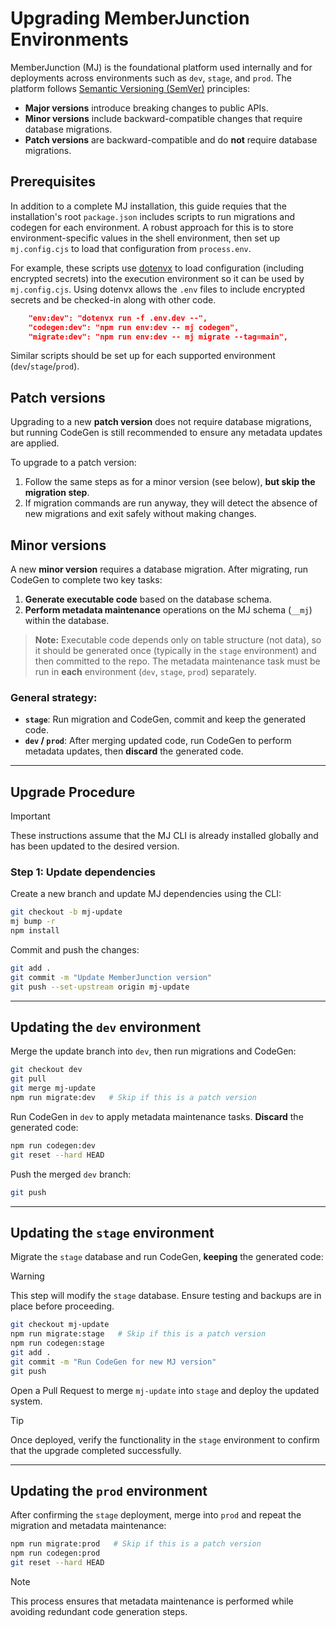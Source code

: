# Upgrading MemberJunction Environments

MemberJunction (MJ) is the foundational platform used internally and for deployments across environments such as `dev`, `stage`, and `prod`. The platform follows [Semantic Versioning (SemVer)](https://semver.org/) principles:

- **Major versions** introduce breaking changes to public APIs.
- **Minor versions** include backward-compatible changes that require database migrations.
- **Patch versions** are backward-compatible and do **not** require database migrations.

## Prerequisites

In addition to a complete MJ installation, this guide requies that the installation's root `package.json` includes scripts to run migrations and codegen for each environment. A robust approach for this is to store environment-specific values in the shell environment, then set up `mj.config.cjs` to load that configuration from `process.env`.

For example, these scripts use [dotenvx](https://dotenvx.com/) to load configuration (including encrypted secrets) into the execution environment so it can be used by `mj.config.cjs`. Using dotenvx allows the `.env` files to include encrypted secrets and be checked-in along with other code.

```json
    "env:dev": "dotenvx run -f .env.dev --",
    "codegen:dev": "npm run env:dev -- mj codegen",
    "migrate:dev": "npm run env:dev -- mj migrate --tag=main",
```

Similar scripts should be set up for each supported environment (`dev`/`stage`/`prod`). 

## Patch versions

Upgrading to a new **patch version** does not require database migrations, but running CodeGen is still recommended to ensure any metadata updates are applied.

To upgrade to a patch version:

1. Follow the same steps as for a minor version (see below), **but skip the migration step**.
2. If migration commands are run anyway, they will detect the absence of new migrations and exit safely without making changes.

## Minor versions

A new **minor version** requires a database migration. After migrating, run CodeGen to complete two key tasks:

1. **Generate executable code** based on the database schema.
2. **Perform metadata maintenance** operations on the MJ schema (`__mj`) within the database.

> **Note:** Executable code depends only on table structure (not data), so it should be generated once (typically in the `stage` environment) and then committed to the repo. The metadata maintenance task must be run in **each** environment (`dev`, `stage`, `prod`) separately.

### General strategy:
- **`stage`**: Run migration and CodeGen, commit and keep the generated code.
- **`dev` / `prod`**: After merging updated code, run CodeGen to perform metadata updates, then **discard** the generated code.

---

## Upgrade Procedure

> [!IMPORTANT]
> These instructions assume that the MJ CLI is already installed globally and has been updated to the desired version.

### Step 1: Update dependencies

Create a new branch and update MJ dependencies using the CLI:

```bash
git checkout -b mj-update
mj bump -r
npm install
```

Commit and push the changes:

```bash
git add .
git commit -m "Update MemberJunction version"
git push --set-upstream origin mj-update
```

---

## Updating the `dev` environment

Merge the update branch into `dev`, then run migrations and CodeGen:

```bash
git checkout dev
git pull
git merge mj-update
npm run migrate:dev   # Skip if this is a patch version
```

Run CodeGen in `dev` to apply metadata maintenance tasks. **Discard** the generated code:

```bash
npm run codegen:dev
git reset --hard HEAD
```

Push the merged `dev` branch:

```bash
git push
```

---

## Updating the `stage` environment

Migrate the `stage` database and run CodeGen, **keeping** the generated code:

> [!WARNING]
> This step will modify the `stage` database. Ensure testing and backups are in place before proceeding.

```bash
git checkout mj-update
npm run migrate:stage   # Skip if this is a patch version
npm run codegen:stage
git add .
git commit -m "Run CodeGen for new MJ version"
git push
```

Open a Pull Request to merge `mj-update` into `stage` and deploy the updated system.

> [!TIP]
> Once deployed, verify the functionality in the `stage` environment to confirm that the upgrade completed successfully.

---

## Updating the `prod` environment

After confirming the `stage` deployment, merge into `prod` and repeat the migration and metadata maintenance:

```bash
npm run migrate:prod   # Skip if this is a patch version
npm run codegen:prod
git reset --hard HEAD
```

> [!NOTE]
> This process ensures that metadata maintenance is performed while avoiding redundant code generation steps.
